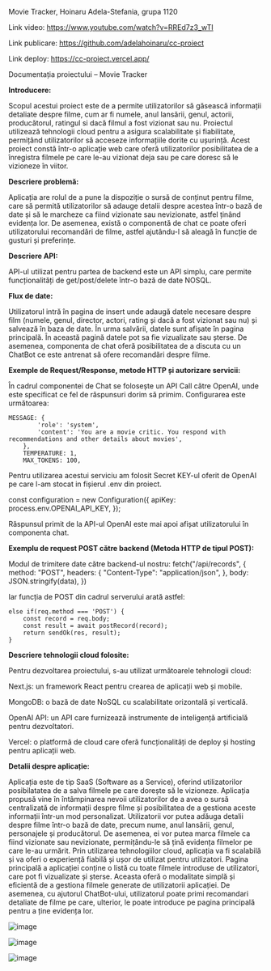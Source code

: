 Movie Tracker, Hoinaru Adela-Stefania, grupa 1120 

Link video: https://www.youtube.com/watch?v=RREd7z3_wTI

Link publicare: https://github.com/adelahoinaru/cc-proiect 

Link deploy: https://cc-proiect.vercel.app/ 

Documentația proiectului – Movie Tracker 


**Introducere:**

Scopul acestui proiect este de a permite utilizatorilor să găsească informații detaliate despre filme, cum ar fi numele, anul lansării, genul, actorii, producătorul, ratingul si dacă filmul a fost vizionat sau nu.
Proiectul utilizează tehnologii cloud pentru a asigura scalabilitate și fiabilitate, permițând utilizatorilor să acceseze informațiile dorite cu ușurință. Acest proiect constă într-o aplicație web care oferă utilizatorilor posibilitatea de a înregistra filmele pe care le-au vizionat deja sau pe care doresc să le vizioneze în viitor.


**Descriere problemă:**

Aplicația are rolul de a pune la dispoziție o sursă de conținut pentru filme, care să permită utilizatorilor să adauge detalii despre acestea într-o bază de date și să le marcheze ca fiind vizionate sau nevizionate, astfel ținând evidența lor.
De asemenea, există o componentă de chat ce poate oferi utilizatorului recomandări de filme, astfel ajutându-l să aleagă în funcție de gusturi și preferințe.


**Descriere API:**

API-ul utilizat pentru partea de backend este un API simplu, care permite funcționalități de get/post/delete într-o bază de date NOSQL.


**Flux de date:**

Utilizatorul intră în pagina de insert unde adaugă datele necesare despre film (numele, genul, director, actori, rating și dacă a fost vizionat sau nu) și salvează în baza de date. În urma salvării, datele sunt afișate în pagina principală. În această pagină datele pot sa fie vizualizate sau șterse. 
De asemenea, componenta de chat oferă posibilitatea de a discuta cu un ChatBot ce este antrenat să ofere recomandări despre filme.

**Exemple de Request/Response, metode HTTP și autorizare servicii:**

În cadrul componentei de Chat se folosește un API Call către OpenAI, unde este specificat ce fel de răspunsuri dorim să primim. Configurarea este următoarea:

	MESSAGE: {
			'role': 'system',
			'content': 'You are a movie critic. You respond with recommendations and other details about movies',
		},
		TEMPERATURE: 1,
		MAX_TOKENS: 100,
    
Pentru utilizarea acestui serviciu am folosit Secret KEY-ul oferit de OpenAI pe care l-am stocat in fișierul .env din proiect.

const configuration = new Configuration({
	apiKey: process.env.OPENAI_API_KEY,
});

Răspunsul primit de la API-ul OpenAI este mai apoi afișat utilizatorului în componenta chat.


**Exemplu de request POST către backend (Metoda HTTP de tipul POST):**

Modul de trimitere date către backend-ul nostru:
	fetch("/api/records", {
			method: "POST",
			headers: {
				"Content-Type": "application/json",
			},
			body: JSON.stringify(data),
		})
    
Iar funcția de POST din cadrul serverului arată astfel:

	else if(req.method === 'POST') {
		const record = req.body;
		const result = await postRecord(record);
		return sendOk(res, result);
	}
  
  
**Descriere tehnologii cloud folosite:**

Pentru dezvoltarea proiectului, s-au utilizat următoarele tehnologii cloud:

Next.js: un framework React pentru crearea de aplicații web și mobile.

MongoDB: o bază de date NoSQL cu scalabilitate orizontală și verticală.

OpenAI API: un API care furnizează instrumente de inteligență artificială pentru dezvoltatori.

Vercel: o platformă de cloud care oferă funcționalități de deploy și hosting pentru aplicații web.



**Detalii despre aplicație:**

Aplicația este de tip SaaS (Software as a Service), oferind utilizatorilor posibilatatea de a salva filmele pe care dorește să le vizioneze.
Aplicația propusă vine în întâmpinarea nevoii utilizatorilor de a avea o sursă centralizată de informații despre filme și posibilitatea de a gestiona aceste informații într-un mod personalizat. Utilizatorii vor putea adăuga detalii despre filme într-o bază de date, precum nume, anul lansării, genul, personajele și producătorul. De asemenea, ei vor putea marca filmele ca fiind vizionate sau nevizionate, permițându-le să țină evidența filmelor pe care le-au urmărit. Prin utilizarea tehnologiilor cloud, aplicația va fi scalabilă și va oferi o experiență fiabilă și ușor de utilizat pentru utilizatori. 
Pagina principală a aplicației conține o listă cu toate filmele introduse de utilizatori, care pot fi vizualizate și șterse. Aceasta oferă o modalitate simplă și eficientă de a gestiona filmele generate de utilizatorii aplicației.
De asemenea, cu ajutorul ChatBot-ului, utilizatorul poate primi recomandari detaliate de filme pe care, ulterior, le poate introduce pe pagina principală pentru a ține evidența lor.
 
 ![image](https://github.com/adelahoinaru/cc-proiect/assets/91604322/a1d32be6-98e5-4808-9aa7-1ac2a200e3b5)

![image](https://github.com/adelahoinaru/cc-proiect/assets/91604322/da058f72-48bc-4c1b-8c97-d0f29cbdaf15)

![image](https://github.com/adelahoinaru/cc-proiect/assets/91604322/7def4b3b-202f-4d0e-9e6b-a90d4c6cdca3)


 
